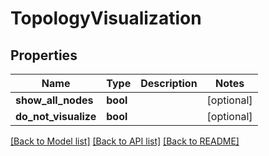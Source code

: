 # TopologyVisualization

## Properties
Name | Type | Description | Notes
------------ | ------------- | ------------- | -------------
**show_all_nodes** | **bool** |  | [optional] 
**do_not_visualize** | **bool** |  | [optional] 

[[Back to Model list]](../README.md#documentation-for-models) [[Back to API list]](../README.md#documentation-for-api-endpoints) [[Back to README]](../README.md)

